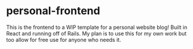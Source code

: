 # personal-frontend

This is the frontend to a WIP template for a personal website blog!
Built in React and running off of Rails.
My plan is to use this for my own work but too allow for free use for anyone who needs it.
